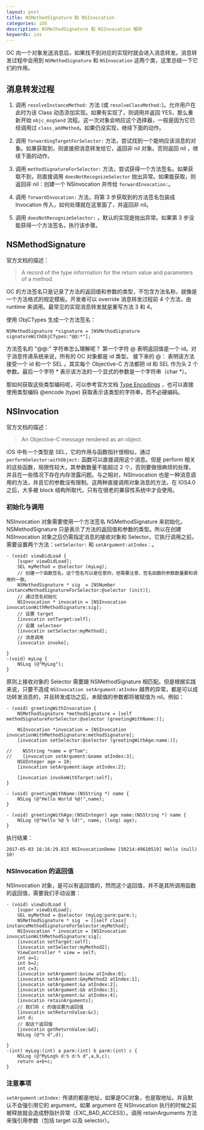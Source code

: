 ```yaml
---
layout: post
title: NSMethodSignature 和 NSInvocation
categories: iOS
description: NSMethodSignature 和 NSInvocation 解析
keywords: ios 
---
```


OC 向一个对象发送消息后，如果找不到对应的实现时就会进入消息转发。消息转发过程中会用到 `NSMethodSignature` 和 `NSInvocation` 这两个类，这里总结一下它们的作用。

## 消息转发过程

 1. 调用 `resolveInstanceMethod:` 方法 (或 `resolveClassMethod:`)。允许用户在此时为该 Class 动态添加实现。如果有实现了，则调用并返回 YES，那么重新开始 `objc_msgSend` 流程。这一次对象会响应这个选择器，一般是因为它已经调用过 `class_addMethod`。如果仍没实现，继续下面的动作。

 2. 调用 `forwardingTargetForSelector:` 方法，尝试找到一个能响应该消息的对象。如果获取到，则直接把消息转发给它，返回非 nil 对象。否则返回 nil ，继续下面的动作。

 3. 调用 `methodSignatureForSelector:` 方法，尝试获得一个方法签名。如果获取不到，则直接调用 `doesNotRecognizeSelector` 抛出异常。如果能获取，则返回非 nil：创建一个 NSlnvocation 并传给 `forwardInvocation:`。

 4. 调用 `forwardInvocation:` 方法，将第 3 步获取到的方法签名包装成 Invocation 传入，如何处理就在这里面了，并返回非 nil。

 5. 调用 `doesNotRecognizeSelector:` ，默认的实现是抛出异常。如果第 3 步没能获得一个方法签名，执行该步骤。

## NSMethodSignature
官方文档的描述：
> A record of the type information for the return value and parameters of a method.

OC 的方法签名只是记录了方法的返回值和参数的类型，不包含方法名称，就像是一个方法格式的规定模板。开发者可以 override 消息转发过程前 4 个方法，由 runtime 来调用。最常见的实现消息转发就是重写方法 3 和 4。

使用 ObjCTypes 生成一个方法签名：
```objc
NSMethodSignature *signature = [NSMethodSignature signatureWithObjCTypes:"@@:*"];
```
方法签名的 "@@:" 字符串怎么理解呢？ 第一个字符 @ 表明返回值是一个 id。对于消息传递系统来说，所有的 OC 对象都是 id 类型。 接下来的 @： 表明该方法接受一个 id 和一个 SEL 。其实每个 Objective-C 方法都把 id 和 SEL 作为头 2 个参数。最后一个字符 * 表示该方法的一个显式的参数是一个字符串（char *）。

那如何获取这些类型编码呢，可以参考官方文档 [Type Encodings](https://developer.apple.com/library/archive/documentation/Cocoa/Conceptual/ObjCRuntimeGuide/Articles/ocrtTypeEncodings.html) ，也可以直接使用类型编码 @encode (type) 获取表示该类型的字符串，而不必硬编码。

## NSInvocation

官方文档的描述：
> An Objective-C message rendered as an object.

iOS 中有一个类型是 SEL，它的作用与函数指针很相似，通过 `performSelector:withObject:` 函数可以直接调用这个消息。但是 perform 相关的这些函数，局限性较大，其参数数量不能超过 2 个，否则要做很麻烦的处理，并且在一些情况下存在内存泄露问题。与之相对，NSInvocation 也是一种消息调用的方法，并且它的参数没有限制。这两种直接调用对象消息的方法，在 IOS4.0 之后，大多被 block 结构所取代，只有在很老的兼容性系统中才会使用。

### 初始化与调用
NSInvocation 对象需要使用一个方法签名 NSMethodSignature 来初始化。NSMethodSignature 只是表示了方法的返回值和参数的类型。所以在创建 NSInvocation 对象之后仍需指定消息的接收对象和 Selector。它执行调用之前，需要设置两个方法：`setSelector:` 和 `setArgument:atIndex：`。
```objc
- (void) viewDidLoad {
    [super viewDidLoad];
    SEL myMethod = @selector (myLog);
    // 创建一个函数签名，这个签名可以是任意的，但需要注意，签名函数的参数数量要和调用的一致。
    NSMethodSignature * sig  = [NSNumber instanceMethodSignatureForSelector:@selector (init)];
    // 通过签名初始化
    NSInvocation * invocatin = [NSInvocation invocationWithMethodSignature:sig];
    // 设置 target
    [invocatin setTarget:self];
    // 设置 selecteor
    [invocatin setSelector:myMethod];
    // 消息调用
    [invocatin invoke];
    
}
-(void) myLog {
    NSLog (@"MyLog");
}
```

原则上接收对象的 Selector 需要跟 NSMethodSignature 相匹配。但是根据实践来说，只要不造成 `NSInvocation setArgument:atIndex` 越界的异常，都是可以成功转发消息的，并且转发成功之后，未赋值的参数都将被赋值为 nil。例如：

```objc
- (void) greetingWithInvocation {
    NSMethodSignature *methodSignature = [self methodSignatureForSelector:@selector (greetingWithName:)];
    
    NSInvocation *invocation = [NSInvocation invocationWithMethodSignature:methodSignature];
    [invocation setSelector:@selector (greetingWithAge:name:)];
    
//    NSString *name = @"Tom";
//    [invocation setArgument:&name atIndex:3];
    NSUInteger age = 10;
    [invocation setArgument:&age atIndex:2];
    
    [invocation invokeWithTarget:self];
}

- (void) greetingWithName:(NSString *) name {
    NSLog (@"Hello World %@!",name);
}

- (void) greetingWithAge:(NSUInteger) age name:(NSString *) name {
    NSLog (@"Hello %@ % ld!", name, (long) age);
}
```
执行结果：
```
2017-05-03 16:16:29.815 NSInvocationDemo [50214:49610519] Hello (null) 10!
```
### NSInvocation 的返回值
NSInvocation 对象，是可以有返回值的，然而这个返回值，并不是其所调用函数的返回值，需要我们手动设置：
```objc
- (void) viewDidLoad {
    [super viewDidLoad];
    SEL myMethod = @selector (myLog:parm:parm:);
    NSMethodSignature * sig  = [[self class] instanceMethodSignatureForSelector:myMethod];
    NSInvocation * invocatin = [NSInvocation invocationWithMethodSignature:sig];
    [invocatin setTarget:self];
    [invocatin setSelector:myMethod2];
    ViewController * view = self; 
    int a=1;
    int b=2;
    int c=3;
    [invocatin setArgument:&view atIndex:0];
    [invocatin setArgument:&myMethod2 atIndex:1];
    [invocatin setArgument:&a atIndex:2];
    [invocatin setArgument:&b atIndex:3];
    [invocatin setArgument:&c atIndex:4];
    [invocatin retainArguments];
    // 我们将 c 的值设置为返回值
    [invocatin setReturnValue:&c];
    int d;
    // 取这个返回值
    [invocatin getReturnValue:&d];
    NSLog (@"% d",d);
    
}
-(int) myLog:(int) a parm:(int) b parm:(int) c {
    NSLog (@"MyLog% d:% d:% d",a,b,c);
    return a+b+c;
}
```

### 注意事项

`setArgument:atIndex:` 传递的都是地址，如果是OC对象，也是取地址。并且默认不会强引用它的 argument，如果 argument 在 NSInvocation 执行的时候之前被释放就会造成野指针异常（EXC_BAD_ACCESS）。调用 retainArguments 方法来强引用参数（包括 target 以及 selector）。
